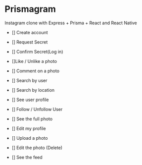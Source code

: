 # Prismagram

Instagram clone with Express + Prisma + React and React Native

- [] Create account
- [] Request Secret

- [] Confirm Secret(Log in)
- []Like / Unlike a photo
- [] Comment on a photo
- [] Search by user
- [] Search by location
- [] See user profile
- [] Follow / Unfollow User
- [] See the full photo
- [] Edit my profile
- [] Upload a photo
- [] Edit the photo (Delete)
- [] See the feed
